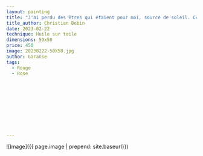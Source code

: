 ```yaml
---
layout: painting
title: "J'ai perdu des êtres qui étaient pour moi, source de soleil. Ce soleil a été mis en terre. Apparemment mis en terre. Moi je continue à en recevoir les rayons."                      
title_author: Christian Bobin                                     
date: 2023-02-22
technique: Huile sur toile 
dimensions: 50x50
price: 450
image: 20230222-50X50.jpg
author: Garanse
tags:
  - Rouge
  - Rose
  
  
  
  
  
  
  
  
  
  
---
```

![Image]({{ page.image | prepend: site.baseurl}})


